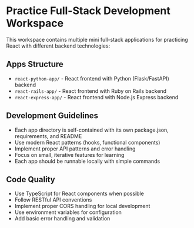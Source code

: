 <!-- Use this file to provide workspace-specific custom instructions to Copilot. For more details, visit https://code.visualstudio.com/docs/copilot/copilot-customization#_use-a-githubcopilotinstructionsmd-file -->

# Practice Full-Stack Development Workspace

This workspace contains multiple mini full-stack applications for practicing React with different backend technologies:

## Apps Structure
- `react-python-app/` - React frontend with Python (Flask/FastAPI) backend
- `react-rails-app/` - React frontend with Ruby on Rails backend  
- `react-express-app/` - React frontend with Node.js Express backend

## Development Guidelines
- Each app directory is self-contained with its own package.json, requirements, and README
- Use modern React patterns (hooks, functional components)
- Implement proper API patterns and error handling
- Focus on small, iterative features for learning
- Each app should be runnable locally with simple commands

## Code Quality
- Use TypeScript for React components when possible
- Follow RESTful API conventions
- Implement proper CORS handling for local development
- Use environment variables for configuration
- Add basic error handling and validation
